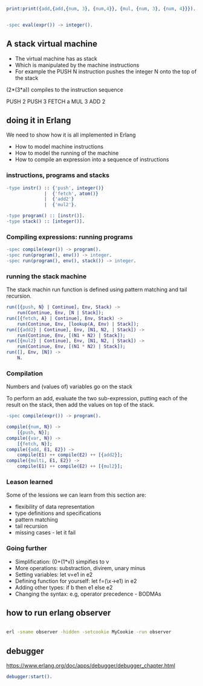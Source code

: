 ```erlang
print:print({add,{add,{num, 3}, {num,4}}, {mul, {num, 3}, {num, 4}}}).


-spec eval(expr()) -> integer().

```

## A stack virtual machine

+ The virtual machine has as stack
+ Which is manipulated by the machine instructions
+ For example the PUSH N instruction pushes the integer N onto the top of the stack

(2*(3*a)) compiles to the instruction sequence

PUSH 2 
PUSH 3
FETCH a
MUL 3
ADD 2


## doing it in Erlang

We need to show how it is all implemented in Erlang

+ How to model machine instructions
+ How to model the running of the machine
+ How to compile an expression into a sequence of instructions


### instructions, programs and stacks

```erlang
-type instr() :: {'push', integer()}
              |  {'fetch', atom()}
              |  {'add2'}
              |  {'mul2'}.

-type program() :: [instr()].
-type stack() :: [integer()].
```

### Compiling expressions: running programs

```erlang
-spec compile(expr()) -> program().
-spec run(program(), env()) -> integer.
-spec run(program(), env(), stack()) -> integer.
```
### running the stack machine

The stack machin run function is defined using pattern matching and tail recursion.

```erlang
run([{push, N} | Continue], Env, Stack) ->
    run(Continue, Env, [N | Stack]);
run([{fetch, A} | Continue], Env, Stack) ->
    run(Continue, Env, [lookup(A, Env) | Stack]);
run([{add2} | Continue], Env, [N1, N2, | Stack]) ->
    run(Continue, Env, [(N1 + N2) | Stack]);
run([{mul2} | Continue], Env, [N1, N2, | Stack]) ->
    run(Continue, Env, [(N1 * N2) | Stack]);
run([], Env, [N]) -> 
    N.
```

### Compilation

Numbers and (values of) variables go on the stack

To perform an add, evaluate the two sub-expression, putting each of the result on the stack, then add the values on top of the stack.

```erlang
-spec compile(expr()) -> program().

compile({num, N}) ->
    [{push, N}];
compile({var, N}) ->
    [{fetch, N}];
compile({add, E1, E2}) ->
    compile(E1) ++ compile(E2) ++ [{add2}];
compile({multi, E1, E2}) ->
    compile(E1) ++ compile(E2) ++ [{mul2}];
```

### Leason learned

Some of the lessions we can learn from this section are:

+ flexibility of data representation
+ type definitions and specifications
+ pattern matching
+ tail recursion
+ missing cases - let it fail

### Going further

+ Simplification: (0+(1*v)) simpifies to v
+ More operations: substraction, divirem, unary minus
+ Setting variables: let v=e1 in e2
+ Defining function for yourself: let f=(\x->e1) in e2
+ Adding other types: if b then e1 else e2
+ Changing the syntax: e.g, operator precedence - BODMAs


## how to run erlang observer

```bash

erl -sname observer -hidden -setcookie MyCookie -run observer

```


## debugger

https://www.erlang.org/doc/apps/debugger/debugger_chapter.html
```erlang
debugger:start().
```
